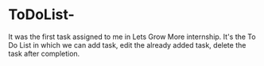 # ToDoList-
It was the first task assigned to me in Lets Grow More internship.
It's the To Do List in which we can add task, edit the already added task, delete the task after completion.
